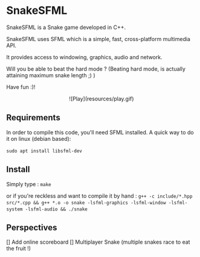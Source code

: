 # SnakeSFML

SnakeSFML is a Snake game developed in C++. 

SnakeSFML uses SFML which is a simple, fast, cross-platform multimedia API.

It provides access to windowing, graphics, audio and network.

Will you be able to beat the hard mode ? (Beating hard mode, is actually attaining maximum snake length ;) ) 

Have fun :)! 

<center>![Play](resources/play.gif)</center>

## Requirements
In order to compile this code, you'll need SFML installed. A quick way to do it on linux (debian based): 

  ```sudo apt install libsfml-dev```
  
## Install

Simply type : 
``` make ```

or if you're reckless and want to compile it by hand :
```g++ -c include/*.hpp src/*.cpp && g++ *.o -o snake -lsfml-graphics -lsfml-window -lsfml-system -lsfml-audio && ./snake ```


## Perspectives

[] Add online scoreboard
[] Multiplayer Snake (multiple snakes race to eat the fruit !) 
